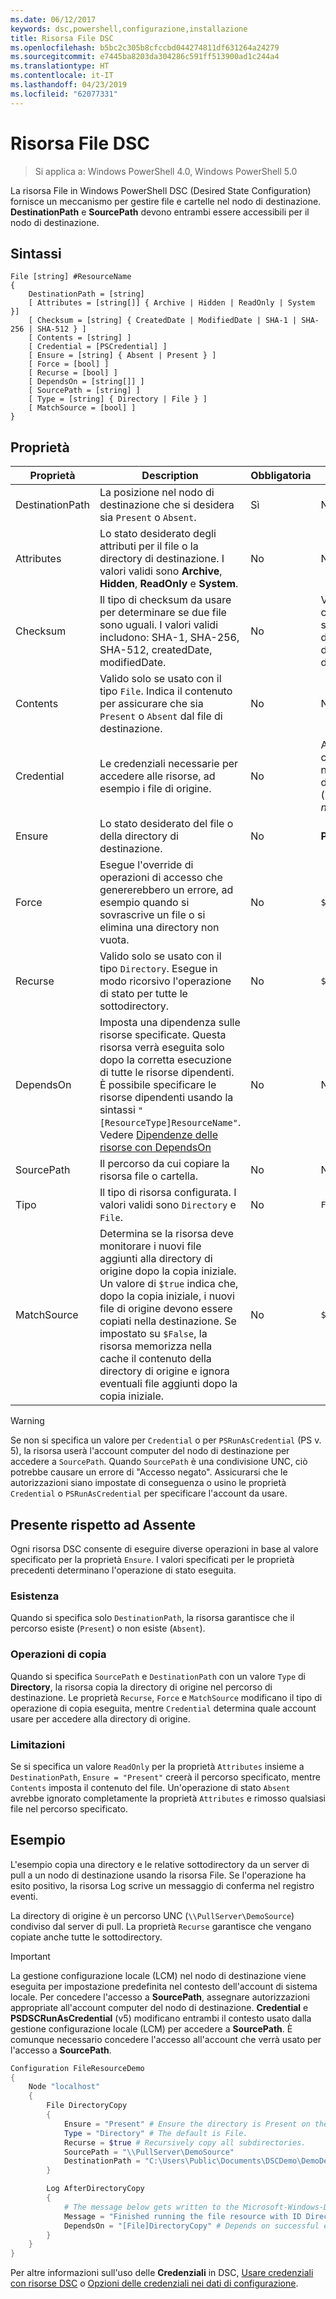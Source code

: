 ```yaml
---
ms.date: 06/12/2017
keywords: dsc,powershell,configurazione,installazione
title: Risorsa File DSC
ms.openlocfilehash: b5bc2c305b8cfccbd044274811df631264a24279
ms.sourcegitcommit: e7445ba8203da304286c591ff513900ad1c244a4
ms.translationtype: HT
ms.contentlocale: it-IT
ms.lasthandoff: 04/23/2019
ms.locfileid: "62077331"
---
```

# <a name="dsc-file-resource"></a>Risorsa File DSC

> Si applica a: Windows PowerShell 4.0, Windows PowerShell 5.0

La risorsa File in Windows PowerShell DSC (Desired State Configuration) fornisce un meccanismo per gestire file e cartelle nel nodo di destinazione. **DestinationPath** e **SourcePath** devono entrambi essere accessibili per il nodo di destinazione.

## <a name="syntax"></a>Sintassi

```
File [string] #ResourceName
{
    DestinationPath = [string]
    [ Attributes = [string[]] { Archive | Hidden | ReadOnly | System }]
    [ Checksum = [string] { CreatedDate | ModifiedDate | SHA-1 | SHA-256 | SHA-512 } ]
    [ Contents = [string] ]
    [ Credential = [PSCredential] ]
    [ Ensure = [string] { Absent | Present } ]
    [ Force = [bool] ]
    [ Recurse = [bool] ]
    [ DependsOn = [string[]] ]
    [ SourcePath = [string] ]
    [ Type = [string] { Directory | File } ]
    [ MatchSource = [bool] ]
}
```

## <a name="properties"></a>Proprietà

|Proprietà       |Description                                                                   |Obbligatoria|Default|
|---------------|------------------------------------------------------------------------------|--------|-------|
|DestinationPath|La posizione nel nodo di destinazione che si desidera sia `Present` o `Absent`.|Sì|No|
|Attributes     |Lo stato desiderato degli attributi per il file o la directory di destinazione. I valori validi sono **Archive**, **Hidden**, **ReadOnly** e **System**.|No|Nessuno|
|Checksum      |Il tipo di checksum da usare per determinare se due file sono uguali. I valori validi includono: SHA-1, SHA-256, SHA-512, createdDate, modifiedDate.|No|Viene confrontato solo il nome del file o della directory.|
|Contents       |Valido solo se usato con il tipo `File`. Indica il contenuto per assicurare che sia `Present` o `Absent` dal file di destinazione. |No|Nessuno|
|Credential     |Le credenziali necessarie per accedere alle risorse, ad esempio i file di origine.|No|Account del computer del nodo di destinazione. (*vedere la nota*)|
|Ensure         |Lo stato desiderato del file o della directory di destinazione. |No|**Presente**|
|Force          |Esegue l'override di operazioni di accesso che genererebbero un errore, ad esempio quando si sovrascrive un file o si elimina una directory non vuota.|No|`$false`|
|Recurse        |Valido solo se usato con il tipo `Directory`. Esegue in modo ricorsivo l'operazione di stato per tutte le sottodirectory.|No|`$false`|
|DependsOn      |Imposta una dipendenza sulle risorse specificate. Questa risorsa verrà eseguita solo dopo la corretta esecuzione di tutte le risorse dipendenti. È possibile specificare le risorse dipendenti usando la sintassi `"[ResourceType]ResourceName"`. Vedere [Dipendenze delle risorse con DependsOn](../../../configurations/resource-depends-on.md)|No|Nessuno|
|SourcePath     |Il percorso da cui copiare la risorsa file o cartella.|No|Nessuno|
|Tipo           |Il tipo di risorsa configurata. I valori validi sono `Directory` e `File`.|No|`File`|
|MatchSource    |Determina se la risorsa deve monitorare i nuovi file aggiunti alla directory di origine dopo la copia iniziale. Un valore di `$true` indica che, dopo la copia iniziale, i nuovi file di origine devono essere copiati nella destinazione. Se impostato su `$False`, la risorsa memorizza nella cache il contenuto della directory di origine e ignora eventuali file aggiunti dopo la copia iniziale.|No|`$false`|

> [!WARNING]
> Se non si specifica un valore per `Credential` o per `PSRunAsCredential` (PS v. 5), la risorsa userà l'account computer del nodo di destinazione per accedere a `SourcePath`.  Quando `SourcePath` è una condivisione UNC, ciò potrebbe causare un errore di "Accesso negato". Assicurarsi che le autorizzazioni siano impostate di conseguenza o usino le proprietà `Credential` o `PSRunAsCredential` per specificare l'account da usare.

## <a name="present-vs-absent"></a>Presente rispetto ad Assente

Ogni risorsa DSC consente di eseguire diverse operazioni in base al valore specificato per la proprietà `Ensure`. I valori specificati per le proprietà precedenti determinano l'operazione di stato eseguita.

### <a name="existence"></a>Esistenza

Quando si specifica solo `DestinationPath`, la risorsa garantisce che il percorso esiste (`Present`) o non esiste (`Absent`).

### <a name="copy-operations"></a>Operazioni di copia

Quando si specifica `SourcePath` e `DestinationPath` con un valore `Type` di **Directory**, la risorsa copia la directory di origine nel percorso di destinazione. Le proprietà `Recurse`, `Force` e `MatchSource` modificano il tipo di operazione di copia eseguita, mentre `Credential` determina quale account usare per accedere alla directory di origine.

### <a name="limitations"></a>Limitazioni

Se si specifica un valore `ReadOnly` per la proprietà `Attributes` insieme a `DestinationPath`, `Ensure = "Present"` creerà il percorso specificato, mentre `Contents` imposta il contenuto del file.  Un'operazione di stato `Absent` avrebbe ignorato completamente la proprietà `Attributes` e rimosso qualsiasi file nel percorso specificato.

## <a name="example"></a>Esempio

L'esempio copia una directory e le relative sottodirectory da un server di pull a un nodo di destinazione usando la risorsa File. Se l'operazione ha esito positivo, la risorsa Log scrive un messaggio di conferma nel registro eventi.

La directory di origine è un percorso UNC (`\\PullServer\DemoSource`) condiviso dal server di pull. La proprietà `Recurse` garantisce che vengano copiate anche tutte le sottodirectory.

> [!IMPORTANT]
> La gestione configurazione locale (LCM) nel nodo di destinazione viene eseguita per impostazione predefinita nel contesto dell'account di sistema locale. Per concedere l'accesso a **SourcePath**, assegnare autorizzazioni appropriate all'account computer del nodo di destinazione. **Credential** e **PSDSCRunAsCredential** (v5) modificano entrambi il contesto usato dalla gestione configurazione locale (LCM) per accedere a **SourcePath**. È comunque necessario concedere l'accesso all'account che verrà usato per l'accesso a **SourcePath**.

```powershell
Configuration FileResourceDemo
{
    Node "localhost"
    {
        File DirectoryCopy
        {
            Ensure = "Present" # Ensure the directory is Present on the target node.
            Type = "Directory" # The default is File.
            Recurse = $true # Recursively copy all subdirectories.
            SourcePath = "\\PullServer\DemoSource"
            DestinationPath = "C:\Users\Public\Documents\DSCDemo\DemoDestination"
        }

        Log AfterDirectoryCopy
        {
            # The message below gets written to the Microsoft-Windows-Desired State Configuration/Analytic log
            Message = "Finished running the file resource with ID DirectoryCopy"
            DependsOn = "[File]DirectoryCopy" # Depends on successful execution of the File resource.
        }
    }
}
```

Per altre informazioni sull'uso delle **Credenziali** in DSC, [Usare credenziali con risorse DSC](../../../configurations/runAsUser.md) o [Opzioni delle credenziali nei dati di configurazione](../../../configurations/configDataCredentials.md).
